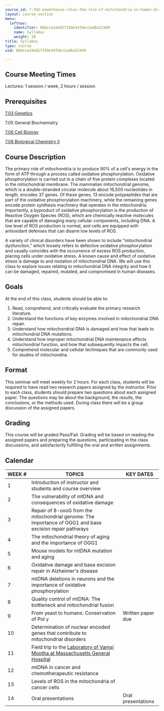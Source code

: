 ```yaml
---
course_id: 7-342-powerhouse-rules-the-role-of-mitochondria-in-human-diseases-spring-2011
layout: course_section
menu:
  leftnav:
    identifier: 88dcce2de82f359e34fdec2ed6a224d9
    name: Syllabus
    weight: 10
title: Syllabus
type: course
uid: 88dcce2de82f359e34fdec2ed6a224d9

---
```


Course Meeting Times
--------------------

Lectures: 1 session / week, 2 hours / session

Prerequisites
-------------

[7.03 Genetics](/courses/7-03-genetics-fall-2004)

7.05 General Biochemistry

[7.06 Cell Biology](/courses/7-06-cell-biology-spring-2007)

[7.08 Biological Chemistry II](https://ocw.mit.edu/courses/chemistry/5-08j-biological-chemistry-ii-spring-2016/)

Course Description
------------------

The primary role of mitochondria is to produce 90% of a cell's energy in the form of ATP through a process called oxidative phosphorylation. Oxidative phosphorylation is carried out in a chain of five protein complexes located in the mitochondrial membrane. The mammalian mitochondrial genome, which is a double-stranded circular molecule about 16,500 nucleotides in length, encodes 37 genes. Of these genes, 13 encode polypeptides that are part of the oxidative phosphorylation machinery, while the remaining genes encode protein synthesis machinery that operates in the mitochondria. Importantly, a byproduct of oxidative phosphorylation is the production of Reactive Oxygen Species (ROS), which are chemically reactive molecules that are capable of damaging many cellular components, including DNA. A low level of ROS production is normal, and cells are equipped with antioxidant defenses that can disarm low levels of ROS.

A variety of clinical disorders have been shown to include "mitochondrial dysfunction," which loosely refers to defective oxidative phosphorylation and usually coincides with the occurrence of excess ROS production, placing cells under oxidative stress. A known cause and effect of oxidative stress is damage to and mutation of mitochondrial DNA. We will use this class to explore issues relating to mitochondrial DNA integrity and how it can be damaged, repaired, mutated, and compromised in human diseases.

Goals
-----

At the end of this class, students should be able to:

1.  Read, comprehend, and critically evaluate the primary research literature.
2.  Understand the functions of key enzymes involved in mitochondrial DNA repair.
3.  Understand how mitochondrial DNA is damaged and how that leads to mitochondrial DNA mutations.
4.  Understand how improper mitochondrial DNA maintenance affects mitochondrial function, and how that subsequently impacts the cell.
5.  Comprehend molecular and cellular techniques that are commonly used for studies of mitochondria.

Format
------

This seminar will meet weekly for 2 hours. For each class, students will be required to have read two research papers assigned by the instructor. Prior to each class, students should prepare two questions about each assigned paper. The questions may be about the background, the results, the conclusions, or the methods used. During class there will be a group discussion of the assigned papers.

Grading
-------

This course will be graded Pass/Fail. Grading will be based on reading the assigned papers and preparing the questions, participating in the class discussions, and satisfactorily fulfilling the oral and written assignments.

Calendar
--------

| WEEK # | TOPICS | KEY DATES |
| --- | --- | --- |
| 1 | Introduction of instructor and students and course overview | &nbsp; |
| 2 | The vulnerability of mtDNA and consequences of oxidative damage | &nbsp; |
| 3 | Repair of 8-oxoG from the mitochondrial genome: The importance of OGG1 and base excision repair pathways | &nbsp; |
| 4 | The mitochondrial theory of aging and the importance of OGG1 | &nbsp; |
| 5 | Mouse models for mtDNA mutation and aging | &nbsp; |
| 6 | Oxidative damage and base excision repair in Alzheimer's disease | &nbsp; |
| 7 | mtDNA deletions in neurons and the importance of oxidative phosphorylation | &nbsp; |
| 8 | Quality control of mtDNA: The bottleneck and mitochondrial fusion | &nbsp; |
| 9 | From yeast to humans: Conservation of Pol γ | Written paper due |
| 10 | Determination of nuclear encoded genes that contribute to mitochondrial disorders | &nbsp; |
| 11 | Field trip to the [Laboratory of Vamsi Mootha at Massachusetts General Hospital](http://mootha.med.harvard.edu/) | &nbsp; |
| 12 | mtDNA in cancer and chemotherapeutic resistance | &nbsp; |
| 13 | Levels of ROS in the mitochondria of cancer cells | &nbsp; |
| 14 | Oral presentations | Oral presentations